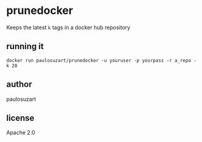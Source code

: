 # prunedocker

Keeps the latest `k` tags in a docker hub repository

## running it

`docker run paulosuzart/prunedocker -u youruser -p yourpass -r a_repo -k 20`

## author
paulosuzart

## license
Apache 2.0

